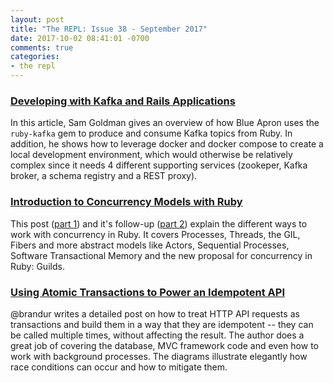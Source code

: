 ```yaml
---
layout: post
title: "The REPL: Issue 38 - September 2017"
date: 2017-10-02 08:41:01 -0700
comments: true
categories:
- the repl
---
```


### [Developing with Kafka and Rails Applications][ruby_kafka]

In this article, Sam Goldman gives an overview of how Blue Apron uses the `ruby-kafka` gem to produce and consume Kafka topics from Ruby. In addition, he shows how to leverage docker and docker compose to create a local development environment, which would otherwise be relatively complex since it needs 4 different supporting services (zookeper, Kafka broker, a schema registry and a REST proxy).

### [Introduction to Concurrency Models with Ruby][concurrency_1]

This post ([part 1][concurrency_1]) and it's follow-up ([part 2][concurrency_2]) explain the different ways to work with concurrency in Ruby. It covers Processes, Threads, the GIL, Fibers and more abstract models like Actors, Sequential Processes, Software Transactional Memory and the new proposal for concurrency in Ruby: Guilds.

### [Using Atomic Transactions to Power an Idempotent API][atomic]

@brandur writes a detailed post on how to treat HTTP API requests as transactions and build them in a way that they are idempotent -- they can be called multiple times, without affecting the result. The author does a great job of covering the database, MVC framework code and even how to work with background processes. The diagrams illustrate elegantly how race conditions can occur and how to mitigate them.

[ruby_kafka]: https://blog.blueapron.io/developing-with-kafka-and-rails-applications-783799e13489
[concurrency_1]: https://engineering.universe.com/introduction-to-concurrency-models-with-ruby-part-i-550d0dbb970
[concurrency_2]: https://engineering.universe.com/introduction-to-concurrency-models-with-ruby-part-ii-c39c7e612bed
[atomic]: https://brandur.org/http-transactions
